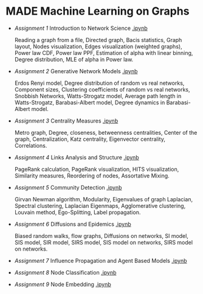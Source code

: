 # MADE Machine Learning on Graphs

- *Assignment 1* Introduction to Network Science [.ipynb](https://github.com/truEngineer/made_ml_graphs/blob/main/a1_networkx_intro.ipynb)
   
  Reading a graph from a file, Directed graph, Bacis statistics, Graph layout, Nodes visualization, Edges visualization (weighted graphs), Power law CDF, Power law PPF, Estimation of alpha with linear binning, Degree distribution, MLE of alpha in Power law.
   
- *Assignment 2* Generative Network Models [.ipynb](https://github.com/truEngineer/made_ml_graphs/blob/main/a2_gen_network_models.ipynb)

  Erdos Renyi model, Degree distribution of random vs real networks, Component sizes, Clustering coefficients of random vs real networks, Snobbish Networks, Watts-Strogatz model, Average path length in Watts-Strogatz, Barabasi-Albert model, Degree dynamics in Barabasi-Albert model.

- *Assignment 3* Centrality Measures [.ipynb](https://github.com/truEngineer/made_ml_graphs/blob/main/a3_centrality_measures.ipynb)

  Metro graph, Degree, closeness, betweenness centralities, Center of the graph, Centralization, Katz centrality, Eigenvector centrality, Correlations.

- *Assignment 4* Links Analysis and Structure [.ipynb](https://github.com/truEngineer/made_ml_graphs/blob/main/a4_link_structure.ipynb)

  PageRank calculation, PageRank visualization, HITS visualization, Similarity measures, Reordering of nodes, Assortative Mixing.

- *Assignment 5* Community Detection [.ipynb](https://github.com/truEngineer/made_ml_graphs/blob/main/a5_community_detection.ipynb)

  Girvan Newman algorithm, Modularity, Eigenvalues of graph Laplacian, Spectral clustering, Laplacian Eigenmaps, Agglomerative clustering, Louvain method, Ego-Splitting, Label propagation. 

- *Assignment 6* Diffusions and Epidemics [.ipynb](https://github.com/truEngineer/made_ml_graphs/blob/main/a6_diffusions_epidemics.ipynb)

  Biased random walks, flow graphs, Diffusions on networks, SI model, SIS model, SIR model, SIRS model, SIS model on networks, SIRS model on networks.

- *Assignment 7* Influence Propagation and Agent Based Models [.ipynb](https://github.com/truEngineer/made_ml_graphs/blob/main/a7_influence_agents.ipynb)

- *Assignment 8* Node Classification [.ipynb](https://github.com/truEngineer/made_ml_graphs/blob/main/a8_node_classification.ipynb)

- *Assignment 9* Node Embedding [.ipynb](https://github.com/truEngineer/made_ml_graphs/blob/main/a9_node_embedding.ipynb)
